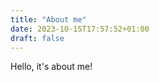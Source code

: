 ```yaml
---
title: "About me"
date: 2023-10-15T17:57:52+01:00
draft: false
---
```


Hello, it's about me!

<!-- 
<img style="float: right;" src="/images/twitter_avatar.jpg" width="300" height="300" alt="me"></a>

&nbsp;&nbsp;&nbsp;

- Date of Brith - 9.10.1990 (28 years old)
- Nationality - Russian Federation
- Place of residence - Moscow
- Personal Email - **avnotchenko at gmail dot com**
- Academic Email - **a.notchenko at skoltech dot ru**
- [My Twitter](https://twitter.com/gang1man)
- [My Github account](https://github.com/gangiman)
- [Scholar profile](https://scholar.google.ru/citations?user=CGkNsWQAAAAJ&hl=en)

&nbsp;&nbsp;&nbsp; 


I'm a 3rd year PhD student at research center for [Computational and Data-Intensive Science and Engineering](https://crei.skoltech.ru/cdise) at [Skoltech](https://www.skoltech.ru/en), my main research topic is "Computer Vision as Inverse Graphics". Solving such kinds of problems requires studying 3D Deep Learning, Unsupervised Learning, Bayesian methods and Computer Graphics.
I'm also a Co-Founder of [Open Data Science community](http://ods.ai/) - Biggest Data professionals community in Russia (probably whole eastern Europe) with 15k members all over the world.


News and Talks {#News-and-Talks .unnumbered}
==============  
-   (27-31.08.2018) Participated at [Summer School on Statistical Relational Artificial Intelligence](http://acai2018.unife.it/) held at Ferrara Italy. (Also won a travel grant for it.)
-   (06-08.2018) Supervised summer exchange student from MIT "Damarcus Patterson", who was working with us on Spatial data structures and 3D visualisation.
-   (18.11.2017) Gave a talk at [DataStart 2017 conference](https://datastart.ru/spb-autumn-2017/) titled [Deep Generative (Probabilistic) Models](/pdfs/deep_generative_models_ru.pdf) (in Russian) [[video](https://www.youtube.com/watch?v=XWA-OWmpUl8)].
-   (26-30.08.2017) Assisted in tutorial sessions at [DeepBayes 2017 summer school](http://deepbayes.ru/2017/).
-   (07.05.2017) Presenting a talk "Analyzing 3D objects with power of Deep Learning and Cython" at [PyData London 2017](https://pydata.org/london2017/). [[slides](/pdfs/pydata_london_2017_presentation.pdf)] [[video](https://www.youtube.com/watch?v=_tSoR3bQQQM)]
-   (28.04.2017) ML consultant and Review board member at [SpaceHack Moscow](http://spacehack.xyz/).
-   (25.04.2017) Presenting a poster at Skoltech and MIT joint conference "Shaping the Future", (poster was selected to top 30 posters)
-   (22.04.2017) Presented at [SpaceUp unconference](http://www.skoltech.ru/en/2017/03/21809/) "The expanse and why it's awesome", at Skoltech
-   (11.02.2017) MC'ing OpenMic section at [4-th DataFest conference](http://datafest.ru/), interviewing Data Science professionals. [[video](https://www.youtube.com/watch?v=fhZXqTGsunw&feature=youtu.be&t=19m18s)]
-   (09.12.2016) Presented a talk "Sparse 3D Convolutional Neural Networks for Large-Scale Shape Retrieval." at [“3D Deep Learning”](http://3ddl.cs.princeton.edu/2016/) workshop NIPS’16
-   (09.07.2016) Presented mini-project "BlueBox" at [First Moscow MakerFaire](http://moscow.makerfaire.com/)
-   (31.03.2016) Deep Learning for 3D Shapes Analysis at [TruePositive Conference](http://www.truepositive.co/#conference), [[video](https://www.youtube.com/watch?v=zU3QbHnwAWI)] -->

